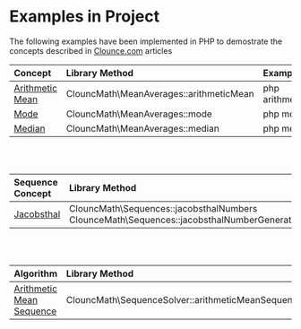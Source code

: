 # Examples in Project

The following examples have been implemented in PHP to demostrate the concepts described in [Clounce.com](https://www.clounce.com/) articles

| Concept | Library Method | Example |
|:---------|:----------------|:---------|
| [Arithmetic Mean](http://www.clounce.com/mathematics/arithmetic_mean) | ClouncMath\MeanAverages::arithmeticMean | php arithmetic_mean.php |
| [Mode](http://www.clounce.com/mathematics/mode) | ClouncMath\MeanAverages::mode | php mode.php |
| [Median](http://www.clounce.com/mathematics/median) | ClouncMath\MeanAverages::median | php median.php |
<br/><br/>

| Sequence Concept | Library Method | Example |
|:---------|:----------------|:---------|
| [Jacobsthal](http://www.clounce.com/mathematics/jacobsthal) |  ClouncMath\Sequences::jacobsthalNumbers <br/> ClounceMath\Sequences::jacobsthalNumberGenerator | php jacobsthal_numbers.php |
<br/><br/>

| Algorithm | Library Method | Example |
|:---------|:----------------|:---------|
| [Arithmetic Mean Sequence](http://www.clounce.com/mathematics/algorithm/arithmetic-mean-sequence) |  ClouncMath\SequenceSolver::arithmeticMeanSequence | php arithmetic_mean_sequence.php |